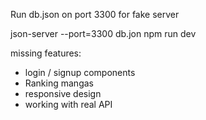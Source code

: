 Run db.json on port 3300 for fake server

json-server --port=3300 db.jon
npm run dev


missing features:
+ login / signup components
+ Ranking mangas
+ responsive design
+ working with real API
